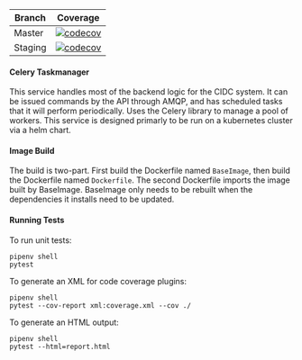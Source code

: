 | Branch | Coverage |
| --- | --- |
| Master | [![codecov](https://codecov.io/gh/CIMAC-CIDC/cidc-taskmanager/branch/master/graph/badge.svg)](https://codecov.io/gh/CIMAC-CIDC/cidc-taskmanager/branch/master/) |
| Staging | [![codecov](https://codecov.io/gh/CIMAC-CIDC/cidc-taskmanager/branch/staging/graph/badge.svg)](https://codecov.io/gh/CIMAC-CIDC/cidc-taskmanager/branch/staging/) |
#### Celery Taskmanager
This service handles most of the backend logic for the CIDC system. It can be issued commands by the API through AMQP, and has scheduled tasks that it will perform periodically. Uses the Celery library to manage a pool of workers. This service is designed primarly to be run on a kubernetes cluster via a helm chart.

#### Image Build
The build is two-part. First build the Dockerfile named `BaseImage`, then build the Dockerfile named `Dockerfile`.
The second Dockerfile imports the image built by BaseImage. BaseImage only needs to be rebuilt when the dependencies it installs need to be updated.

#### Running Tests

To run unit tests: 

    pipenv shell
    pytest

To generate an XML for code coverage plugins:

    pipenv shell
    pytest --cov-report xml:coverage.xml --cov ./

To generate an HTML output:
    
    pipenv shell
    pytest --html=report.html
